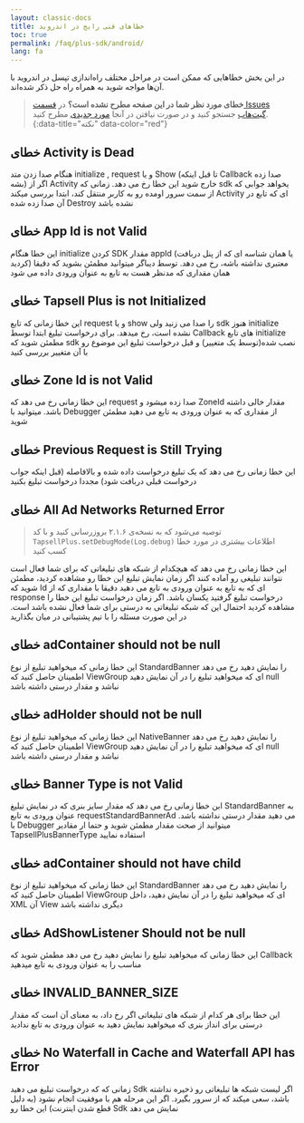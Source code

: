 ```yaml
---
layout: classic-docs
title: خطاهای فنی رایج در اندروید
toc: true
permalink: /faq/plus-sdk/android/
lang: fa
---
```


در این بخش خطاهایی که ممکن‌ است در مراحل مختلف راه‌اندازی تپسل در اندروید با آن‌ها مواجه شوید به همراه راه‌ حل ذکر شده‌اند.

> **خطای مورد نظر شما در این صفحه مطرح نشده است؟** در [قسمت Issues گیت‌هاب](https://github.com/tapsellorg/TapsellPlusSDK-AndroidSample/issues?q=is%3Aissue) جستجو کنید و در صورت نیافتن در آنجا [مورد جدیدی](https://github.com/tapsellorg/TapsellPlusSDK-AndroidSample/issues/new/choose) مطرح کنید.
{:data-title="نکته" data-color="red"}

## خطای Activity is Dead

 هنگام صدا زدن متد initialize , request و یا Show (تا قبل اینکه  Callback صدا زده بشه) اگر از Activity خارج شوید این خطا رخ می دهد.
زمانی که sdk یخواهد جوابی که از سمت سرور اومده رو به کاربر منتقل کند، ابتدا بررسی میکند Activity ای که تابع در آن صدا زده شده Destroy نشده باشد

## خطای App Id is not Valid

این خطا هنگام initialize کردن SDK مقدار appId (یا همان شناسه ای که از پنل دربافت کردید) معتبری نداشته باشه، رخ می دهد. 
توسط دیباگر میتوانید مطمئن بشوید که دقیقا همان مقداری که مدنظر هست به تابع به عنوان ورودی داده می شود

## خطای Tapsell Plus is not Initialized

این خطا زمانی که تابع request و یا show را صدا می زنید ولی sdk هنوز initialize نشده است، رخ میدهد.
 برای درخواست تبلیغ ابتدا توسط Callback های تابع initialize مطمئن شوید که sdk نصب شده(توسط یک متغییر) و قبل درخواست تبلیغ این موضوع رو با آن متغییر بررسی کنید
 
## خطای Zone Id is not Valid

این خطا زمانی رخ می دهد که request صدا زده میشود و ZoneId مقدار خالی داشته باشد. 
میتوانید با Debugger از مقداری که به عنوان ورودی به تابع می دهید مطمئن شوید

## خطای Previous Request is Still Trying

این خطا زمانی رخ می دهد که یک تبلیغ درخواست داده شده و بالافاصله (قبل اینکه جواب درخواست قبلی دربافت شود) مجددا درخواست تبلیغ بکنید

## خطای All Ad Networks Returned Error

> توصیه می‌شود که به نسخه‌ی ۲.۱.۶ بروزرسانی کنید و با کد `TapsellPlus.setDebugMode(Log.debug)` اطلاعات بیشتری در مورد خطا کسب کنید

این خطا زمانی رخ می دهد که هیچکدام از شبکه های تبلیغاتی که برای شما فعال است نتوانند تبلیغی رو آماده کنند
اگر زمان نمایش تبلیغ این خطا رو مشاهده کردید، مطمئن شوید که Id ای که به تابع به عنوان ورودی به تابع می دهید دقیقا با مقداری که از response درخواست تبلیغ گرفتید یکسان باشد. 
اگر زمان درخواست تبلیغ این خطا را مشاهده کردید احتمال این که شبکه تبلیغاتی به درستی برای شما فعال نشده باشد است. 
در این صورت مسئله را با تیم پشتیبانی در میان بگذارید

## خطای adContainer should not be null

این خطا زمانی که میخواهید تبلیغ از نوع StandardBanner را نمایش دهید رخ می دهد
اطمینان حاصل کنید که ViewGroup ای که میخواهید تبلیغ را در آن نمایش دهید null نباشد و مقدار درستی داشته باشد

## خطای adHolder should not be null

این خطا زمانی که میخواهید تبلیغ از نوع NativeBanner را نمایش دهید رخ می دهد
اطمینان حاصل کنید که ViewGroup ای که میخواهید تبلیغ را در آن نمایش دهید null نباشد و مقدار درستی داشته باشد

## خطای Banner Type is not Valid

ابن خطا زمانی رخ می دهد که مقدار سایز بنری که در نمایش تبلیغ StandardBanner به عنوان ورودی به تابع requestStandardBannerAd می دهید مقدار درستی نداشته باشد.
با Debugger میتوانید از صحت مقدار مطمئن شوید و حتما ار مقادیر TapsellPlusBannerType استفاده نمایید

## خطای adContainer should not have child

این خطا زمانی که میخواهید تبلیغ از نوع StandardBanner را نمایش دهید رخ می دهد
اطمینان حاصل کنید که ViewGroup ای که میخواهید تبلیغ را در آن نمایش دهید، داخل XML آن View دیگری نداشته باشد

## خطای AdShowListener Should not be null

این خطا زمانی که میخواهید تبلیغ را نمایش دهید رخ می دهد
مطمئن شوید که Callback مناسب را به عنوان ورودی به تابع میدهید

## خطای INVALID_BANNER_SIZE

این خطا برای هر کدام از شبکه های تبلیغاتی اگر رخ داد، به معنای آن است که مقدار درستی برای انداز بنری که میخواهید نمایش دهید به عنوان ورودی به تابع ندادید

## خطای No Waterfall in Cache and Waterfall API has Error

زمانی که که درخواست تبلیغ می دهید Sdk اگر لیست شبکه ها تبلیغاتی رو ذخیره نداشته باشد، سعی میکند که از سرور بگیرد. اگر این مرحله هم با موفقیت انجام نشود (به دلیل قطع شدن اینترنت) این خطا رو  Sdk نمایش می دهد


